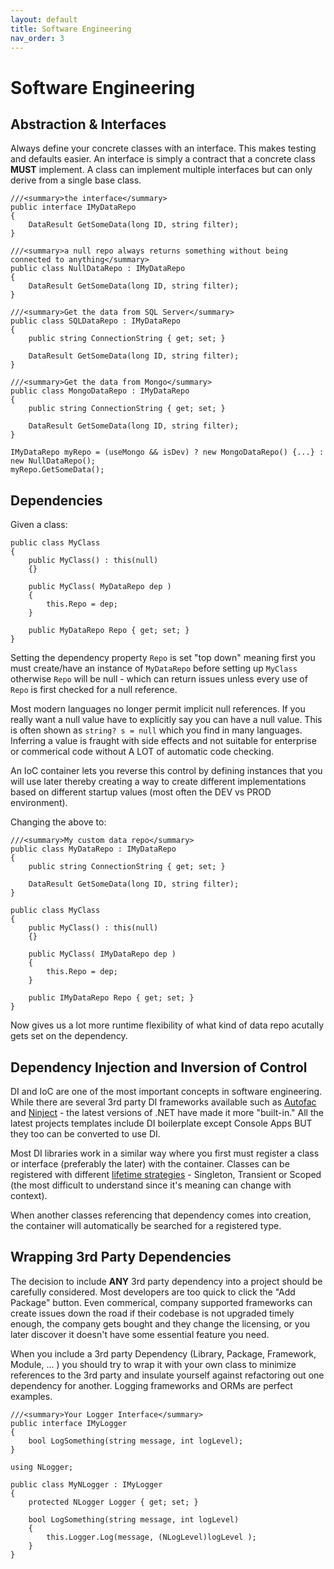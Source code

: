 ```yaml
---
layout: default
title: Software Engineering
nav_order: 3
---
```

# Software Engineering

## Abstraction &amp; Interfaces

Always define your concrete classes with an interface. This makes testing and defaults easier. An interface is simply a contract that a concrete class **MUST** implement. A class can implement multiple interfaces but can only derive from a single base class.

```
///<summary>the interface</summary>
public interface IMyDataRepo
{
    DataResult GetSomeData(long ID, string filter);
}

///<summary>a null repo always returns something without being connected to anything</summary>
public class NullDataRepo : IMyDataRepo
{
    DataResult GetSomeData(long ID, string filter);
}

///<summary>Get the data from SQL Server</summary>
public class SQLDataRepo : IMyDataRepo
{
    public string ConnectionString { get; set; }
 
    DataResult GetSomeData(long ID, string filter);
}

///<summary>Get the data from Mongo</summary>
public class MongoDataRepo : IMyDataRepo
{
    public string ConnectionString { get; set; }

    DataResult GetSomeData(long ID, string filter);
}

IMyDataRepo myRepo = (useMongo && isDev) ? new MongoDataRepo() {...} : new NullDataRepo();
myRepo.GetSomeData();
```

## Dependencies

Given a class:

```
public class MyClass
{
    public MyClass() : this(null)
    {}

    public MyClass( MyDataRepo dep )
    {
        this.Repo = dep;
    }

    public MyDataRepo Repo { get; set; }
}
```

Setting the dependency property `Repo` is set "top down" meaning first you must create/have an instance of `MyDataRepo` before setting up `MyClass` otherwise `Repo` will be null - which can return issues unless every use of `Repo` is first checked for a null reference.

Most modern languages no longer permit implicit null references. If you really want a null value have to explicitly say you can have a null value. This is often shown as `string? s = null` which you find in many languages. Inferring a value is fraught with side effects and not suitable for enterprise or commerical code without A LOT of automatic code checking.

An IoC container lets you reverse this control by defining instances that you will use later thereby creating a way to create different implementations based on different startup values (most often the DEV vs PROD environment).

Changing the above to:

```
///<summary>My custom data repo</summary>
public class MyDataRepo : IMyDataRepo
{
    public string ConnectionString { get; set; }

    DataResult GetSomeData(long ID, string filter);
}

public class MyClass
{
    public MyClass() : this(null)
    {}

    public MyClass( IMyDataRepo dep )
    {
        this.Repo = dep;
    }

    public IMyDataRepo Repo { get; set; }
}
```
Now gives us a lot more runtime flexibility of what kind of data repo acutally gets set on the dependency.

## Dependency Injection and Inversion of Control

DI and IoC are one of the most important concepts in software engineering. While there are several 3rd party DI frameworks available such as [Autofac](https://github.com/autofac/Autofac) and [Ninject](https://github.com/ninject/ninject) - the latest versions of .NET have made it more "built-in." All the latest projects templates include DI boilerplate except Console Apps BUT they too can be converted to use DI.

Most DI libraries work in a similar way where you first must register a class or interface (preferably the later) with the container. Classes can be registered with different [lifetime strategies](https://learn.microsoft.com/en-us/dotnet/api/microsoft.extensions.dependencyinjection.servicelifetime?view=dotnet-plat-ext-7.0) - Singleton, Transient or Scoped (the most difficult to understand since it's meaning can change with context).

When another classes referencing that dependency comes into creation, the container will automatically be searched for a registered type.

## Wrapping 3rd Party Dependencies

The decision to include **ANY** 3rd party dependency into a project should be carefully considered. Most developers are too quick to click the "Add Package" button. Even commerical, company supported frameworks can create issues down the road if their codebase is not upgraded timely enough, the company gets bought and they change the licensing, or you later discover it doesn't have some essential feature you need.

When you include a 3rd party Dependency (Library, Package, Framework, Module, ... ) you should try to wrap it with your own class to minimize references to the 3rd party and insulate yourself against refactoring out one dependency for another. Logging frameworks and ORMs are perfect examples.

```
///<summary>Your Logger Interface</summary>
public interface IMyLogger
{
    bool LogSomething(string message, int logLevel);
}

using NLogger;

public class MyNLogger : IMyLogger
{
    protected NLogger Logger { get; set; }

    bool LogSomething(string message, int logLevel)
    {
        this.Logger.Log(message, (NLogLevel)logLevel );
    }
}

```